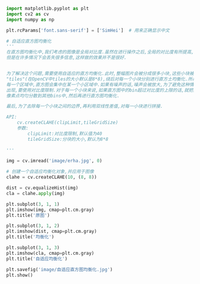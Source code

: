 
<BlogInfo id="1023" title="29.自适应的直方图均衡化" author="白日梦想猿" pv=0 read_times=0 pre_cost_time="0分51秒" category="图像处理" tag_list="['图像处理']" create_time="2021.08.13 16:14:32" update_time="2021.08.13 16:32:33" />

```python
import matplotlib.pyplot as plt
import cv2 as cv
import numpy as np

plt.rcParams['font.sans-serif'] = ['SimHei']  # 用来正确显示中文

# 自适应直方图均衡化
'''
在直方图均衡化中,我们考虑的图像是全局对比度.虽然在进行操作之后,全局的对比度有所提高,
但是在许多情况下会丢失很多信息,这样做的效果并不是很好.


为了解决这个问题,需要使用自适应的直方均衡化.此时,整幅图片会被分成很多小块,这些小块被称为
"tiles"(在OpenCV中tiles的大小默认是8*8),绕后对每一个小块分别进行直方土均衡化.所以在
每一个区域中,直方图会集中在某一个小区域中.如果有噪声的话,噪声会被放大,为了避免这种情况的
出现,要使用对比度限制.对于每一个小块来说,如果直方图中的bin超过对比度的上限的话,就把其中的
像素点均匀分散到其他bins中,然后再进行直方图均衡化.

最后,为了去除每一个小块之间的边界,再利用双线性差值,对每一小块进行拼接.

API:
    cv.createCLAHE(clipLimit,tileGridSize)
    参数:
        clipLimit:对比度限制,默认值为40
        tileGridSize:分块的大小,默认为8*8
    
'''

img = cv.imread('image/erha.jpg', 0)

# 创建一个自适应均衡化对象,并应用于图像
clahe = cv.createCLAHE(10, (8, 8))

dist = cv.equalizeHist(img)
cla = clahe.apply(img)

plt.subplot(3, 1, 1)
plt.imshow(img, cmap=plt.cm.gray)
plt.title('原图')

plt.subplot(3, 1, 2)
plt.imshow(dist, cmap=plt.cm.gray)
plt.title('均衡化')

plt.subplot(3, 1, 3)
plt.imshow(cla, cmap=plt.cm.gray)
plt.title('自适应均衡化')

plt.savefig('image/自适应直方图均衡化.jpg')
plt.show()

```
